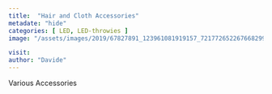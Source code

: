 ```yaml
---
title:  "Hair and Cloth Accessories"
metadate: "hide"
categories: [ LED, LED-throwies ]
image: "/assets/images/2019/67827891_123961081919157_7217726522676682995_n_1080.jpg"

visit: 
author: "Davide"
---
```


Various Accessories